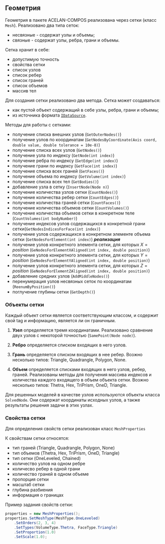## Геометрия 

Геометрия в пакете ACELAN-COMPOS реализована через сетки (класс ```Mesh```).
Реализовано два типа сеток:
- несвязные - содержат узлы и объемы;
- связные - содержат узлы, ребра, грани и объемы.

Сетка хранит в себе:
- допустимую точность
- свойства сетки
- список узлов
- список ребер
- список граней
- список объемов
- массив тел

Для создания сетки реализовано два метода. Сетка может создаваться:
- как пустой объект содержащий в себе узлы, ребра, грани и объемы;
- из источника формата [```IDataSource```](/Developers/DataSourse.md).

Методы для работы с сетками:
- получение списка внешних узлов (```GetOuterNodes()```)
- получение узлов по координатам (```GetNodesByCoordinate(Axis coord, double value, double tolerance = 10e-8)```)
- получение списка всех узлов (```GetNodes()```)
- получение узла по индексу (```GetNode(int index)```)
- получение ребра по индексу (```GetEdge(int index)```) 
- получение грани по индексу (```GetFace(int index)```)
- получение списка всех граней (```GetFaces()```)
- получение объема по индексу (```GetVolume(int index)```)
- получение списка всех тел (```GetBodies()```)
- добавление узла в сетку (```InsertNode(Node n)```) 
- получение количества узлов сетки (```CountNodes()```)
- получение количества ребер сетки (```CountEdges()```) 
- получение количества граней сетки (```CountFaces()```)
- получение количества объемов сетки (```CountVolumes()```)
- получение количества объемов сетки в конкретном теле (```CountVolumes(int bodyNumber)```)
- получение индексов узлов содержащихся в конкретной грани сетки(```GetNodesIndicesForFace(int index)```)
- получение узлов содержащихся в конкретном элементе объема сетки  (```GetNodesForElement(int index)```) ___реализация___
- получение узлов конкретного элемента сетки, для которых $X = position$ (```GeNodesForElementXAligned(int index, double position)```)
- получение узлов конкретного элемента сетки, для которых $Y = position$ (```GeNodesForElementYAligned(int index, double position)```)
- получение узлов конкретного элемента сетки, для которых $Z = position$ (```GeNodesForElementZAligned(int index, double position)```) 
- добавление средних узлов (```AddMiddleNodes()```) 
- перенумерация узлов несвязных сеток по координатам (```ReenumByPosition()```)
- поглучение глубины сетки (```GetDepth()```)


### Объекты сетки

Каждый объект сетки является соответствующим классом, и содержит свой tag и информацию, является ли он граничным.

1. **Узел** определяется тремя координатами. Реализовано сравнение двух узлов с некоторой точностью (```SamePoint(Node node)```).

2. **Ребро** определяется списком входящих в него узлов.

3. **Грань** определяется списком входящих в нее ребер. Возжно несколько типов: Triangle, Quadrangle, Polygon, None.

4. **Объем** определяется списками входящих в него узлов, ребер, граней. Реализованы методы для получения массива индексов и количества каждого входящего в объем объекта сетки. Возжно несколько типов: Thetra, Hex, TriPrism, OneD, Triangle.

Для решенных моделей в качестве узлов используются объекты класса ```SolvedNode```. Они содержат координаты исходных узлов, а также результаты решения задачи в этих узлах. 


### Свойства сетки
Для определения свойств сетки реализован класс ```MeshProperties```

К свойствам сетки относятся:
- тип граней (Triangle, Quadrangle, Polygon, None)
- тип объемов (Thetra, Hex, TriPrism, OneD, Triangle)
- тип сетки (OneLeveled, Chained)
- количество узлов на одном ребре
- количесво ребер в одной грани
- количество граней в одном объеме
- пропорция сетки
- масштаб сетки
- глубина разбиения
- информация о границах

Пример задания свойств сетки:
```c#
properties = new MeshProperties();
properties.SetMeshType(MeshType.OneLeveled)
    .SetOrders(2, 3, 4)
    .SetTypes(VolumeType.Thetra, FaceType.Triangle)
    .SetProportion(1.0)
    .SetScale(1.0);
```
